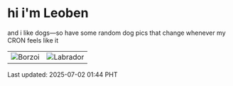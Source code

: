 # hi i'm Leoben

and i like dogs—so have some random dog pics that change whenever my CRON feels like it

|  |  |
|--------|----------|
| ![Borzoi](https://random-dog-vercel.vercel.app/api/random-borzoi?v=1751391862) | ![Labrador](https://random-dog-vercel.vercel.app/api/random-labrador?v=1751391862) |

Last updated: 2025-07-02 01:44 PHT
